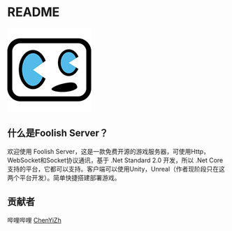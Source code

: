 # README
[![ChenYiZh Games](Logo.png)](http://www.chenyizh.cn)

## 什么是Foolish Server？
欢迎使用 Foolish Server，这是一款免费开源的游戏服务器，可使用Http，WebSocket和Socket协议通讯，基于 .Net Standard 2.0 开发，所以 .Net Core 支持的平台，它都可以支持。客户端可以使用Unity，Unreal（作者现阶段只在这两个平台开发）。简单快捷搭建部署游戏。

## 贡献者
哔哩哔哩 [ChenYiZh](https://space.bilibili.com/9308172)
